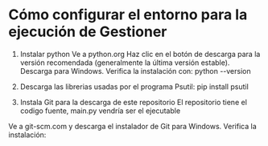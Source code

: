 # Cómo configurar el entorno para la ejecución de Gestioner
1. Instalar python
Ve a python.org
Haz clic en el botón de descarga para la versión recomendada (generalmente la última versión estable). Descarga para Windows.
Verifica la instalación con: python --version

2. Descarga las librerias usadas por el programa
Psutil: pip install psutil

3. Instala Git para la descarga de este repositorio
El repositorio tiene el codigo fuente, main.py vendría ser el ejecutable

Ve a git-scm.com y descarga el instalador de Git para Windows.
Verifica la instalación: